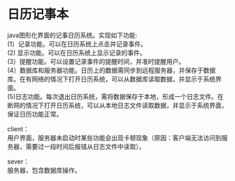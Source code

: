 # 日历记事本

java图形化界面的记事日历系统。实现如下功能:  
(1）记录功能。可以在日历系统上点击并记录事件。  
(2) 显示功能。可以在日历系统上显示记录的事件。  
(3）提醒功能。可以设置记录事件的提醒时间，并准时提醒用户。  
(4）数据库和服务器功能。日历上的数据需同步到远程服务器，并保存于数据库。在有网络的情况下打开日历系统，可以从数据库读取数据，并显示于系统界面。  
(5)日志功能。每次退出日历系统，需将数据保存于本地，形成一个日志文件。在断网的情况下打开日历系统，可以从本地日志文件读取数据，并显示于系统界面，保证日历功能正常。  


client：  
用户界面，服务器未启动时某些功能会出现卡顿现象（原因：客户端无法访问到服务器，需要过一段时间后报错从日志文件中读取）。  

sever：  
服务器，包含数据库操作。
